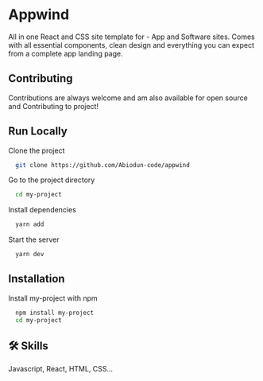 
# Appwind

All in one React and CSS site template for - App and Software sites. Comes with all essential components, clean design and everything you can expect from a complete app landing page.

## Contributing

Contributions are always welcome and am also available for open source and Contributing to project!

## Run Locally

Clone the project

```bash
  git clone https://github.com/Abiodun-code/appwind
```

Go to the project directory

```bash
  cd my-project
```

Install dependencies

```bash
  yarn add
```

Start the server

```bash
  yarn dev
```


## Installation

Install my-project with npm

```bash
  npm install my-project
  cd my-project
```
    
## 🛠 Skills
Javascript, React, HTML, CSS...

